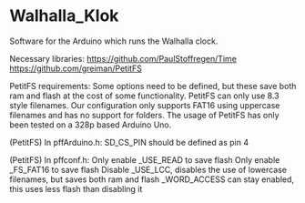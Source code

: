 # Walhalla_Klok
Software for the Arduino which runs the Walhalla clock.

Necessary libraries:
https://github.com/PaulStoffregen/Time
https://github.com/greiman/PetitFS

PetitFS requirements:
Some options need to be defined, but these save both ram and flash at the cost of some functionality.
PetitFS can only use 8.3 style filenames. Our configuration only supports FAT16 using uppercase filenames and has no support for folders.
The usage of PetitFS has only been tested on a 328p based Arduino Uno.

(PetitFS) In pffArduino.h:
SD_CS_PIN should be defined as pin 4

(PetitFS) In pffconf.h:
Only enable _USE_READ to save flash
Only enable _FS_FAT16 to save flash
Disable _USE_LCC, disables the use of lowercase filenames, but saves both ram and flash
_WORD_ACCESS can stay enabled, this uses less flash than disabling it
